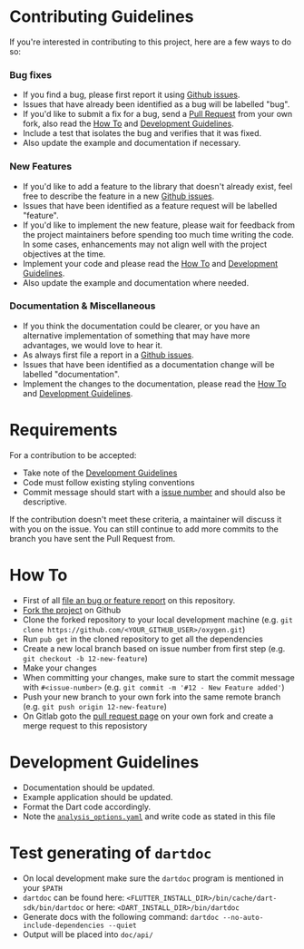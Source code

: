 # Contributing Guidelines
If you're interested in contributing to this project, here are a few ways to do so:

### Bug fixes
* If you find a bug, please first report it using [Github issues](https://github.com/flame-engine/oxygen/issues/new).
* Issues that have already been identified as a bug will be labelled "bug".
* If you'd like to submit a fix for a bug, send a [Pull Request](https://guides.github.com/activities/forking/#making-a-pull-request) from your own fork, also read the [How To](#how-to) and [Development Guidelines](#development-guidelines).
* Include a test that isolates the bug and verifies that it was fixed.
* Also update the example and documentation if necessary.

### New Features
* If you'd like to add a feature to the library that doesn't already exist, feel free to describe the feature in a new [Github issues](https://github.com/flame-engine/oxygen/issues/new).
* Issues that have been identified as a feature request will be labelled "feature".
* If you'd like to implement the new feature, please wait for feedback from the project maintainers before spending too much time writing the code. In some cases, enhancements may not align well with the project objectives at the time.
* Implement your code and please read the [How To](#how-to) and [Development Guidelines](#development-guidelines).
* Also update the example and documentation where needed.

### Documentation & Miscellaneous
* If you think the documentation could be clearer, or you have an alternative implementation of something that may have more advantages, we would love to hear it.
* As always first file a report in a [Github issues](https://github.com/flame-engine/oxygen/issues/new).
* Issues that have been identified as a documentation change will be labelled "documentation".
* Implement the changes to the documentation, please read the [How To](#how-to) and [Development Guidelines](#development-guidelines).

# Requirements
For a contribution to be accepted:

* Take note of the [Development Guidelines](#development-guidelines)
* Code must follow existing styling conventions
* Commit message should start with a [issue number](#how-to) and should also be descriptive.

If the contribution doesn't meet these criteria, a maintainer will discuss it with you on the issue. You can still continue to add more commits to the branch you have sent the Pull Request from.

# How To
* First of all [file an bug or feature report](https://github.com/flame-engine/oxygen/issues/new) on this repository.
* [Fork the project](https://guides.github.com/activities/forking/#fork) on Github
* Clone the forked repository to your local development machine (e.g. `git clone https://github.com/<YOUR_GITHUB_USER>/oxygen.git`)
* Run `pub get` in the cloned repository to get all the dependencies
* Create a new local branch based on issue number from first step (e.g. `git checkout -b 12-new-feature`)
* Make your changes
* When committing your changes, make sure to start the commit message with `#<issue-number>` (e.g. `git commit -m '#12 - New Feature added'`)
* Push your new branch to your own fork into the same remote branch (e.g. `git push origin 12-new-feature`)
* On Gitlab goto the [pull request page](https://guides.github.com/activities/forking/#making-a-pull-request) on your own fork and create a merge request to this reposistory

# Development Guidelines
* Documentation should be updated.
* Example application should be updated.
* Format the Dart code accordingly.
* Note the [`analysis_options.yaml`](https://github.com/flame-engine/oxygen/blob/master/analysis_options.yaml) and write code as stated in this file

# Test generating of `dartdoc`
* On local development make sure the `dartdoc` program is mentioned in your `$PATH`
* `dartdoc` can be found here: `<FLUTTER_INSTALL_DIR>/bin/cache/dart-sdk/bin/dartdoc` or here: `<DART_INSTALL_DIR>/bin/dartdoc`
* Generate docs with the following command: `dartdoc --no-auto-include-dependencies --quiet`
* Output will be placed into `doc/api/`
